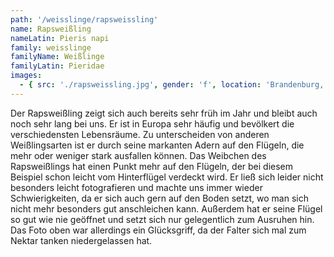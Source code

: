 ```yaml
---
path: '/weisslinge/rapsweissling'
name: Rapsweißling
nameLatin: Pieris napi
family: weisslinge
familyName: Weißlinge
familyLatin: Pieridae
images:
  - { src: './rapsweissling.jpg', gender: 'f', location: 'Brandenburg, Heinrichsfelde', author: Georg, date: '2016-07-01' }
---
```


Der Rapsweißling zeigt sich auch bereits sehr früh im Jahr und bleibt auch noch sehr lang bei uns. Er ist in Europa sehr häufig und bevölkert die verschiedensten Lebensräume. Zu unterscheiden von anderen Weißlingsarten ist er durch seine markanten Adern auf den Flügeln, die mehr oder weniger stark ausfallen können. Das Weibchen des Rapsweißlings hat einen Punkt mehr auf den Flügeln, der bei diesem Beispiel schon leicht vom Hinterflügel verdeckt wird. Er ließ sich leider nicht besonders leicht fotografieren und machte uns immer wieder Schwierigkeiten, da er sich auch gern auf den Boden setzt, wo man sich nicht mehr besonders gut anschleichen kann. Außerdem hat er seine Flügel so gut wie nie geöffnet und setzt sich nur gelegentlich zum Ausruhen hin. Das Foto oben war allerdings ein Glücksgriff, da der Falter sich mal zum Nektar tanken niedergelassen hat.
